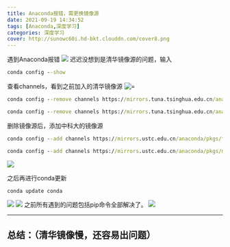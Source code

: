 ```yaml
---
title: Anaconda报错，需更换镜像源
date: 2021-09-19 14:34:52
tags: [Anaconda,深度学习]
categories: 深度学习
cover: http://sunowc60i.hd-bkt.clouddn.com/cover8.png
---
```


遇到Anaconda报错
![](./1.png)
迟迟没想到是清华镜像源的问题，输入
```cmd
conda config --show 
```
查看channels，看到之前加入的清华镜像源
![=](./2.png)
```cmd
conda config --remove channels https://mirrors.tuna.tsinghua.edu.cn/anaconda/pkgs/main/

conda config --remove channels https://mirrors.tuna.tsinghua.edu.cn/anaconda/pkgs/free/
```
删除镜像源后，添加中科大的镜像源
```cmd
conda config --add channels https://mirrors.ustc.edu.cn/anaconda/pkgs/free/

conda config --add channels https://mirrors.ustc.edu.cn/anaconda/pkgs/main/
```

![](./3.png)

之后再进行conda更新
```cmd
conda update conda
```
![](./4.png)
![](./5.png)
之前所有遇到的问题包括pip命令全部解决了。
![](./6.png)



--- 
总结：（清华镜像慢，还容易出问题）
--
